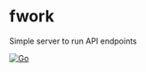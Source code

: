 # fwork

Simple server to run API endpoints

[![Go](https://github.com/opposite-bracket/fwork/actions/workflows/go.yml/badge.svg?branch=master)](https://github.com/opposite-bracket/fwork/actions/workflows/go.yml)

